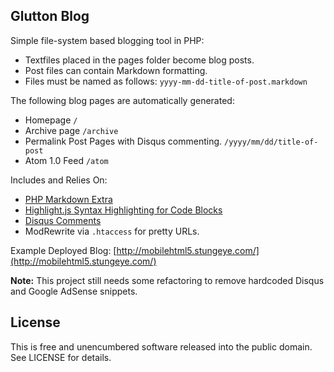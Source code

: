 ## Glutton Blog

Simple file-system based blogging tool in PHP:

* Textfiles placed in the pages folder become blog posts.
* Post files can contain Markdown formatting.
* Files must be named as follows: `yyyy-mm-dd-title-of-post.markdown`

The following blog pages are automatically generated:

* Homepage `/`
* Archive page `/archive`
* Permalink Post Pages with Disqus commenting. `/yyyy/mm/dd/title-of-post`
* Atom 1.0 Feed `/atom`

Includes and Relies On:

* [PHP Markdown Extra](http://michelf.com/projects/php-markdown/extra/)
* [Highlight.js Syntax Highlighting for Code Blocks](http://softwaremaniacs.org/soft/highlight/en/)
* [Disqus Comments](http://disqus.com)
* ModRewrite via `.htaccess` for pretty URLs.

Example Deployed Blog: [http://mobilehtml5.stungeye.com/](http://mobilehtml5.stungeye.com/)

**Note:** This project still needs some refactoring to remove hardcoded Disqus and Google AdSense snippets.

## License

This is free and unencumbered software released into the public domain.  See LICENSE for details.
